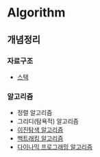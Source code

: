 # Algorithm

## 개념정리

### 자료구조

- [스택](./개념정리/자료구조/스택.md)

### 알고리즘

- 정렬 알고리즘
- 그리디(탐욕적) 알고리즘
- [이진탐색 알고리즘](./개념정리/이진탐색.md)
- [백트래킹 알고리즘](./개념정리/백트래킹.md)
- [다이나믹 프로그래밍 알고리즘](./개념정리/다이나믹프로그래밍.md)
